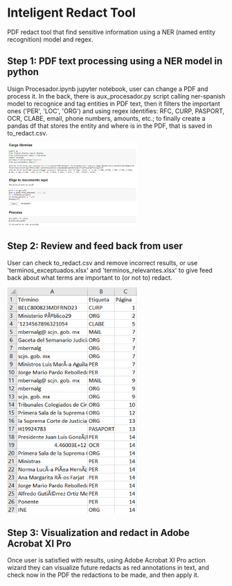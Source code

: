# Inteligent Redact Tool
 PDF redact tool that find sensitive information using a NER (named entity recognition) model and regex.
 
 ## Step 1: PDF text processing using a NER model in python
 Usign Procesador.ipynb jupyter notebook, user can change a PDF and process it. In the back, there is aux_procesador.py script 
 calling ner-spanish model to recognice and tag entities in PDF text, then it filters the important ones ('PER', 'LOC', 'ORG')
 and using regex identifies: RFC, CURP, PASPORT, OCR, CLABE, email, phone numbers, amounts, etc.; to finally create a pandas 
 df that  stores the entity and where is in the PDF, that is saved in to_redact.csv.
 
 <img
  src="https://github.com/mjhl1999/Inteligent-redact-tool/blob/main/images/procesador.png"
  title="Procesador.ipynb"
  style="display: inline-block; margin: 0 auto; max-width: 300px">
 
 ## Step 2: Review and feed back from user
 User can check to_redact.csv and remove incorrect results, or use 'terminos_exceptuados.xlsx' and 'terminos_relevantes.xlsx' to 
 give feed back about what terms are important to (or not to) redact.
 
  <img
  src="https://github.com/mjhl1999/Inteligent-redact-tool/blob/main/images/to_redact.png"
  title="to_redact.csv"
  style="display: inline-block; margin: 0 auto; max-width: 300px">
  

 ## Step 3: Visualization and redact in Adobe Acrobat XI Pro
 Once user is satisfied with results, using Adobe Acrobat XI Pro action wizard they can visualize future redacts as red annotations
 in text, and check now in the PDF the redactions to be made, and then apply it.
